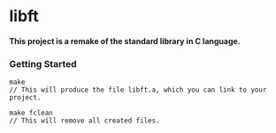 # libft 

#### This project is a remake of the standard library in C language.

### Getting Started

```
make 
// This will produce the file libft.a, which you can link to your project.

make fclean
// This will remove all created files.
```
